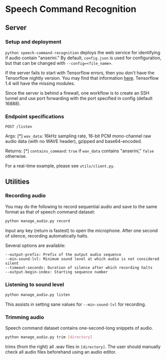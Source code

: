 # Speech Command Recognition
## Server
### Setup and deployment
`python speech-command-recognition` deploys the web service for identifying if audio contain "anserini." By default, `config.json` is used for configuration, but that can be changed with `--config=<file_name>`.

If the server fails to start with Tensorflow errors, then you don't have the Tensorflow nightly version. You may find that information [here](https://hub.docker.com/r/tensorflow/tensorflow/tags/). Tensorflow 1.4 will have the missing modules.

Since the server is behind a firewall, one workflow is to create an SSH tunnel and use port forwarding with the port specified in config (default 16888).

### Endpoint specifications
```
POST /listen
```
Args:
[*] `wav_data`: 16kHz sampling rate, 16-bit PCM mono-channel raw audio data (with no WAVE header), gzipped and base64-encoded.

Returns:
[*] `contains_command`: `true` if `wav_data` contains "anserini," `false` otherwise.

For a real-time example, please see `utils/client.py`.

## Utilities
### Recording audio

You may do the following to record sequential audio and save to the same format as that of speech command dataset:
```bash
python manage_audio.py record
```
Input any key (return is fastest) to open the microphone. After one second of silence, recording automatically halts.

Several options are available:
```
--output-prefix: Prefix of the output audio sequence
--min-sound-lvl: Minimum sound level at which audio is not considered silent
--timeout-seconds: Duration of silence after which recording halts
--output-begin-index: Starting sequence number
```

### Listening to sound level

```bash
python manage_audio.py listen
```

This assists in setting sane values for `--min-sound-lvl` for recording.

### Trimming audio

Speech command dataset contains one-second-long snippets of audio.

```bash
python manage_audio.py trim [directory]
```
trims (from the right) all .wav files in `[directory]`. The user should manually check all audio files beforehand using an audio editor.
